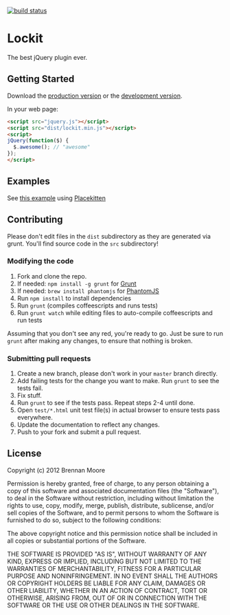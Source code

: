 [![build status](https://api.travis-ci.org/zamiang/lockit-js.png)](http://travis-ci.org/zamiang/lockit-js)

# Lockit

The best jQuery plugin ever.

## Getting Started
Download the [production version][min] or the [development version][max].

[min]: https://raw.github.com/zamiang/lockit-js/master/dist/lockit.min.js
[max]: https://raw.github.com/zamiang/lockit-js/master/dist/lockit.js

In your web page:

```html
<script src="jquery.js"></script>
<script src="dist/lockit.min.js"></script>
<script>
jQuery(function($) {
  $.awesome(); // "awesome"
});
</script>
```

## Examples
See [this example](http://htmlpreview.github.com/?https://github.com/zamiang/lockit-js/blob/master/example/index.html) using [Placekitten](http://placekitten.com/)

## Contributing

Please don't edit files in the `dist` subdirectory as they are generated via grunt. You'll find source code in the `src` subdirectory!

### Modifying the code
1. Fork and clone the repo.
1. If needed: `npm install -g grunt` for [Grunt](https://github.com/gruntjs/grunt)
1. If needed: `brew install phantomjs` for [PhantomJS](http://phantomjs.org/download.html)
1. Run `npm install` to install dependencies
1. Run `grunt` (compiles coffeescripts and runs tests)
1. Run `grunt watch` while editing files to auto-compile coffeescripts and run tests

Assuming that you don't see any red, you're ready to go. Just be sure to run `grunt` after making any changes, to ensure that nothing is broken.

### Submitting pull requests

1. Create a new branch, please don't work in your `master` branch directly.
1. Add failing tests for the change you want to make. Run `grunt` to see the tests fail.
1. Fix stuff.
1. Run `grunt` to see if the tests pass. Repeat steps 2-4 until done.
1. Open `test/*.html` unit test file(s) in actual browser to ensure tests pass everywhere.
1. Update the documentation to reflect any changes.
1. Push to your fork and submit a pull request.

## License

Copyright (c) 2012 Brennan Moore

Permission is hereby granted, free of charge, to any person
obtaining a copy of this software and associated documentation
files (the "Software"), to deal in the Software without
restriction, including without limitation the rights to use,
copy, modify, merge, publish, distribute, sublicense, and/or sell
copies of the Software, and to permit persons to whom the
Software is furnished to do so, subject to the following
conditions:

The above copyright notice and this permission notice shall be
included in all copies or substantial portions of the Software.

THE SOFTWARE IS PROVIDED "AS IS", WITHOUT WARRANTY OF ANY KIND,
EXPRESS OR IMPLIED, INCLUDING BUT NOT LIMITED TO THE WARRANTIES
OF MERCHANTABILITY, FITNESS FOR A PARTICULAR PURPOSE AND
NONINFRINGEMENT. IN NO EVENT SHALL THE AUTHORS OR COPYRIGHT
HOLDERS BE LIABLE FOR ANY CLAIM, DAMAGES OR OTHER LIABILITY,
WHETHER IN AN ACTION OF CONTRACT, TORT OR OTHERWISE, ARISING
FROM, OUT OF OR IN CONNECTION WITH THE SOFTWARE OR THE USE OR
OTHER DEALINGS IN THE SOFTWARE.

